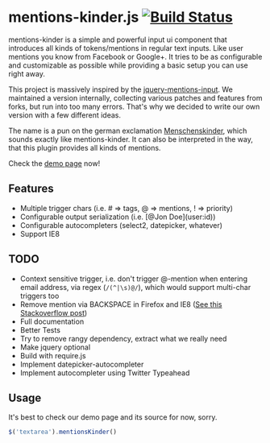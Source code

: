 mentions-kinder.js [![Build Status](http://img.shields.io/travis/mixxt/mentions-kinder.js.svg)](https://travis-ci.org/mixxt/mentions-kinder.js)
=================
mentions-kinder is a simple and powerful input ui component that introduces all kinds of tokens/mentions in regular text inputs. Like user mentions you know from Facebook or Google+.
It tries to be as configurable and customizable as possible while providing a basic setup you can use right away.

This project is massively inspired by the [jquery-mentions-input](https://github.com/podio/jquery-mentions-input).
We maintained a version internally, collecting various patches and features from forks, but run into too many errors. That's why we decided to write our own version with a few different ideas.

The name is a pun on the german exclamation [Menschenskinder](http://www.dict.cc/?s=menschenskinder), which sounds exactly like mentions-kinder.
It can also be interpreted in the way, that this plugin provides all kinds of mentions.

Check the [demo page](http://mixxt.github.io/mentions-kinder.js) now!

## Features
- Multiple trigger chars (i.e. # => tags, @ => mentions, ! => priority)
- Configurable output serialization (i.e. \[@Jon Doe](user:id))
- Configurable autocompleters (select2, datepicker, whatever)
- Support IE8

## TODO
- Context sensitive trigger, i.e. don't trigger @-mention when entering email address, via regex (`/(^|\s)@/`), which would support multi-char triggers too
- Remove mention via BACKSPACE in Firefox and IE8 ([See this Stackoverflow post](http://stackoverflow.com/questions/9983868/contenteditable-div-ie8-not-happy-with-backspace-remove-of-html-element))
- Full documentation
- Better Tests
- Try to remove rangy dependency, extract what we really need
- Make jquery optional
- Build with require.js
- Implement datepicker-autocompleter
- Implement autocompleter using Twitter Typeahead

## Usage

It's best to check our demo page and its source for now, sorry.

```javascript
$('textarea').mentionsKinder()
```
